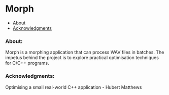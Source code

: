 # Morph

- [About](#about)
- [Acknowledgments](#acknowledgments)

### About: <a name="about"></a>

Morph is a morphing application that can process WAV files in batches. The impetus behind the project is to explore practical optimisation techniques for C/C++ programs.

### Acknowledgments: <a name="acknowledgments"></a>

Optimising a small real-world C++ application - Hubert Matthews